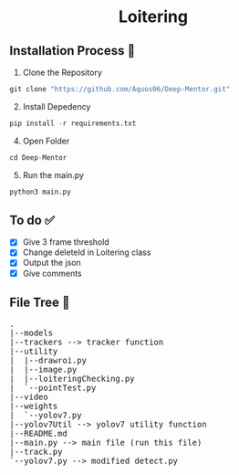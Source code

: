 # <p align = "center"> Loitering </p>

## Installation Process :minidisc: 
1. Clone the Repository
```Python
git clone "https://github.com/Aquos06/Deep-Mentor.git"
```
2. Install Depedency
```Python
pip install -r requirements.txt
```
4. Open Folder
```Python
cd Deep-Mentor
```
5. Run the main.py
```Python
python3 main.py
```

## To do :white_check_mark:
- [X] Give 3 frame threshold
- [X] Change deleteId in Loitering class
- [X] Output the json
- [X] Give comments

## File Tree :cactus:
<pre>
.
|--models
|--trackers --> tracker function
|--utility
|  |--drawroi.py
|  |--image.py
|  |--loiteringChecking.py
|  `--pointTest.py
|--video
|--weights
|  `--yolov7.py
|--yolov7Util --> yolov7 utility function
|--README.md
|--main.py --> main file (run this file)
|--track.py
`--yolov7.py --> modified detect.py
</pre>